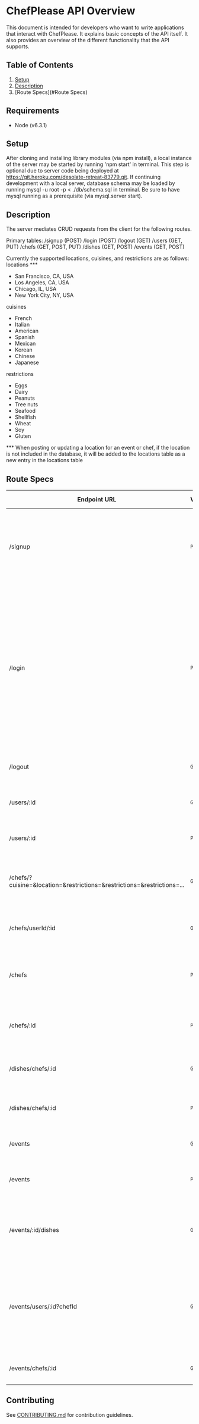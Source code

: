# ChefPlease API Overview

This document is intended for developers who want to write applications that interact with ChefPlease. It explains basic concepts of the API itself. It also provides an overview of the different functionality that the API supports.

## Table of Contents

1. [Setup](#Setup)
1. [Description](#Description)
1. [Route Specs](#Route Specs)

## Requirements

- Node (v6.3.1)

## Setup
After cloning and installing library modules (via npm install), a local instance of the server may be started by running 'npm start' in terminal. This step is optional due to server code being deployed at https://git.heroku.com/desolate-retreat-83779.git.  If continuing development with a local server, database schema may be loaded by running mysql -u root -p < ./db/schema.sql in terminal.  Be sure to have mysql running as a prerequisite (via mysql.server start). 

## Description
The server mediates CRUD requests from the client for the following routes.

Primary tables:
/signup (POST)
/login  (POST)
/logout (GET)
/users  (GET, PUT)
/chefs  (GET, POST, PUT)
/dishes (GET, POST)
/events (GET, POST)

Currently the supported locations, cuisines, and restrictions are as follows:
locations ***
  - San Francisco, CA, USA
  - Los Angeles, CA, USA
  - Chicago, IL, USA
  - New York City, NY, USA

cuisines
  - French
  - Italian
  - American
  - Spanish
  - Mexican
  - Korean
  - Chinese
  - Japanese

restrictions
  - Eggs
  - Dairy
  - Peanuts
  - Tree nuts
  - Seafood
  - Shellfish
  - Wheat
  - Soy
  - Gluten

*** When posting or updating a location for an event or chef, if the location is not included in the database, it will be added to the locations table as a new entry in the locations table

## Route Specs
|  Endpoint URL |      Verb     | Request Body | Response Body | Description |
| ------------- | ------------- | ------------ | ------------- | ----------- |
| /signup  | `POST`  | {name, bio, email, password} | {AuthToken} | Signs up new user to the Database, Response will include an auth token and the the new user's userID in res.body|
| /login   | `POST`  | {email, password} | {AuthToken} | Login an existing user, if login is successful (matching email and password), a session will be created and an auth token will be returned in res.body.  Once a user is logged in, subsequent requests will include the JWT allowing the user access to other routes |
| /logout  | `GET`   | N/A (send JWT in req.headers | 'user token has been deleted!' | Logs user out from their current session |
| /users/:id | `GET` | N/A | {userData} | Respond with JSON of single user with matching id |
| /users/:id | `PUT` | {name, bio, image} | 200 (on success) |  Update a specific user's information |
| /chefs/?cuisine=<string>&location=<string>&restrictions=<string1>&restrictions=<string2>&restrictions=... | `GET` | N/A | {chefData} | Search query route for chefs with matching cuisine, location and restriction(s) |
| /chefs/userId/:id | `GET` | N/A | {chefData} | Respond with chef data matching on the chef's userID |
| /chefs | `POST` | N/A | {name, bio, image, userID, locations: <array>, cuisines: <array> restrictions: <array>} | id of new chef | Add the new chef to database |
| /chefs/:id | `PUT` | {name, bio, image, locations: <array>, cuisines: <array>, restrictions: <array>} | 200 (on success) | Update a specific chef's information in database |
| /dishes/chefs/:id | `GET` | N/A | {data: [dishData]} | For a specific chef, respond with all the dishes they serve |
| /dishes/chefs/:id | `POST` | {name, text, image, cuisines: <array>, restrictions: <array>} | Create a new dish for a specified chef |
| /events | `GET` | N/A | {data: [eventData]} | Get all events in database (dev testing purposes) |
| /events | `POST` | {name, time: <datetime>, location, text, chefId, userId, quantity: {<dishId>:<integer>}} | {eventId} | create an event for a user and chef |
| /events/:id/dishes | `GET` | N/A | {data: [dishData]} | Get all dishes (with their quantities) for a specified event matching on id |
| /events/users/:id?chefId | `GET` | N/A | {data: [eventData]} | Get all events for a user, if chefId is also provided, then a concatenated event array with both user and chef events will be returned |
| /events/chefs/:id | `GET` | {data: [eventData]} | Get all events for a chef with matching id |

## Contributing

See [CONTRIBUTING.md](CONTRIBUTING.md) for contribution guidelines.